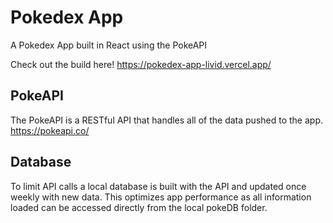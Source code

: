 # Pokedex App

A Pokedex App built in React using the PokeAPI

Check out the build here!
https://pokedex-app-livid.vercel.app/

## PokeAPI
The PokeAPI is a RESTful API that handles all of the data pushed to the app.
https://pokeapi.co/

## Database
To limit API calls a local database is built with the API and updated once weekly with
new data. This optimizes app performance as all information loaded can be accessed directly
from the local pokeDB folder.
